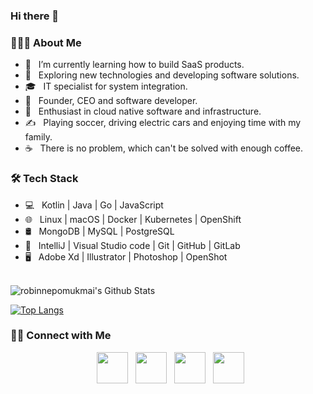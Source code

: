 ### Hi there 👋

<!--
**robinnepomukmai/robinnepomukmai** is a ✨ _special_ ✨ repository because its `README.md` (this file) appears on your GitHub profile.

Here are some ideas to get you started:

- 🔭 I’m currently working on ...
- 🌱 I’m currently learning ...
- 👯 I’m looking to collaborate on ...
- 🤔 I’m looking for help with ...
- 💬 Ask me about ...
- 📫 How to reach me: ...
- 😄 Pronouns: ...
- ⚡ Fun fact: ...
-->

<h3> 👨🏻‍💻 About Me </h3>

- 🔭 &nbsp; I’m currently learning how to build SaaS products.
- 🤔 &nbsp; Exploring new technologies and developing software solutions.
- 🎓 &nbsp; IT specialist for system integration.
- 💼 &nbsp; Founder, CEO and software developer.
- 🌱 &nbsp; Enthusiast in cloud native software and infrastructure.
- ✍️ &nbsp; Playing soccer, driving electric cars and enjoying time with my family.
- ☕ &nbsp; There is no problem, which can't be solved with enough coffee.

<h3>🛠 Tech Stack</h3>

- 💻 &nbsp; Kotlin | Java | Go | JavaScript 
- 🌐 &nbsp; Linux | macOS | Docker | Kubernetes | OpenShift
- 🛢 &nbsp; MongoDB | MySQL | PostgreSQL
- 🔧 &nbsp; IntelliJ | Visual Studio code | Git | GitHub | GitLab
- 🖥 &nbsp; Adobe Xd | Illustrator | Photoshop | OpenShot

<br>

<img align="center" src="https://github-readme-stats.vercel.app/api?username=robinnepomukmai&include_all_commits=true&count_private=true&show_icons=true&line_height=20&title_color=7A7ADB&icon_color=2234AE&text_color=D3D3D3&bg_color=0,000000,130F40" alt="robinnepomukmai's Github Stats">

</br>

[![Top Langs](https://github-readme-stats.vercel.app/api/top-langs/?username=robinnepomukmai&layout=compact&text_color=daf7dc&bg_color=151515)](https://github.com/robinnepomukmai/github-readme-stats)


<h3> 🤝🏻 Connect with Me </h3>

<p align="center">
&nbsp; <a href="https://twitter.com/robinnmai" target="_blank" rel="noopener noreferrer"><img src="https://img.icons8.com/plasticine/100/000000/twitter.png" width="50" /></a>  
&nbsp; <a href="https://www.instagram.com/robin.mai/" target="_blank" rel="noopener noreferrer"><img src="https://img.icons8.com/plasticine/100/000000/instagram-new.png" width="50" /></a>  
&nbsp; <a href="https://www.linkedin.com/in/robinmai/" target="_blank" rel="noopener noreferrer"><img src="https://img.icons8.com/plasticine/100/000000/linkedin.png" width="50" /></a>
&nbsp; <a href="mailto:info@nepomuk.software" target="_blank" rel="noopener noreferrer"><img src="https://img.icons8.com/plasticine/100/000000/gmail.png"  width="50" /></a>
</p>
